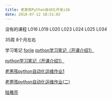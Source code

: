 ```yaml
---
title: 老男孩Python自动化开发s16
date: 2018-07-12 10:51:02
---
```

没有的课程
L016
L019
L020
L023
L024
L025
L034

35周 8个月左右

学习笔记
[forjie](http://www.cnblogs.com/52forjie/)
[python学习笔记（开课介绍1）](http://blog.51cto.com/zoucuo/1883734)

[python学习笔记（开课介绍1）](http://blog.51cto.com/zoucuo/1883734)

[老男孩python自动化运维作业1](https://www.bbsmax.com/A/kjdwA0n6JN/)

[老男孩python自动化运维作业(二)](http://qkxue.net/info/45155/python)

[陆雅亮](http://www.cnblogs.com/cyalu/)